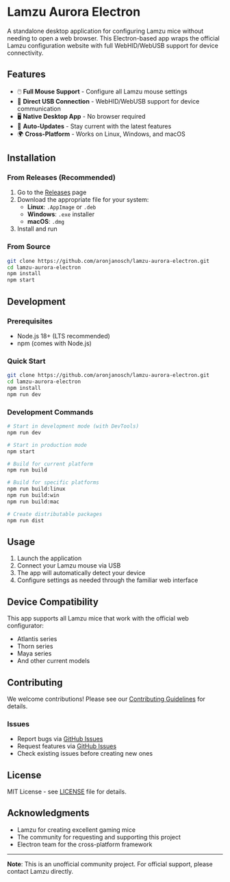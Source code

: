 # Lamzu Aurora Electron

A standalone desktop application for configuring Lamzu mice without needing to open a web browser. This Electron-based app wraps the official Lamzu configuration website with full WebHID/WebUSB support for device connectivity.

## Features

- 🖱️ **Full Mouse Support** - Configure all Lamzu mouse settings
- 🔌 **Direct USB Connection** - WebHID/WebUSB support for device communication
- 🖥️ **Native Desktop App** - No browser required
- 🔄 **Auto-Updates** - Stay current with the latest features
- 🌍 **Cross-Platform** - Works on Linux, Windows, and macOS

## Installation

### From Releases (Recommended)
1. Go to the [Releases](../../releases) page
2. Download the appropriate file for your system:
   - **Linux**: `.AppImage` or `.deb`
   - **Windows**: `.exe` installer
   - **macOS**: `.dmg`
3. Install and run

### From Source
```bash
git clone https://github.com/aronjanosch/lamzu-aurora-electron.git
cd lamzu-aurora-electron
npm install
npm start
```

## Development

### Prerequisites
- Node.js 18+ (LTS recommended)
- npm (comes with Node.js)

### Quick Start
```bash
git clone https://github.com/aronjanosch/lamzu-aurora-electron.git
cd lamzu-aurora-electron
npm install
npm run dev
```

### Development Commands
```bash
# Start in development mode (with DevTools)
npm run dev

# Start in production mode
npm start

# Build for current platform
npm run build

# Build for specific platforms
npm run build:linux
npm run build:win
npm run build:mac

# Create distributable packages
npm run dist
```

## Usage

1. Launch the application
2. Connect your Lamzu mouse via USB
3. The app will automatically detect your device
4. Configure settings as needed through the familiar web interface

## Device Compatibility

This app supports all Lamzu mice that work with the official web configurator:
- Atlantis series
- Thorn series
- Maya series
- And other current models

## Contributing

We welcome contributions! Please see our [Contributing Guidelines](CONTRIBUTING.md) for details.

### Issues
- Report bugs via [GitHub Issues](../../issues)
- Request features via [GitHub Issues](../../issues)
- Check existing issues before creating new ones

## License

MIT License - see [LICENSE](LICENSE) file for details.

## Acknowledgments

- Lamzu for creating excellent gaming mice
- The community for requesting and supporting this project
- Electron team for the cross-platform framework

---

**Note**: This is an unofficial community project. For official support, please contact Lamzu directly.
